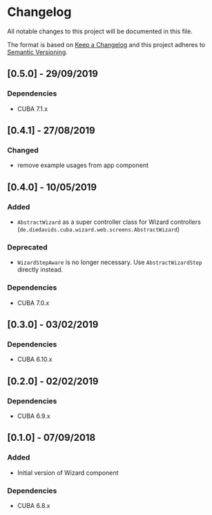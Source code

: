 # Changelog
All notable changes to this project will be documented in this file.

The format is based on [Keep a Changelog](http://keepachangelog.com/en/1.0.0/)
and this project adheres to [Semantic Versioning](http://semver.org/spec/v2.0.0.html).

## [0.5.0] - 29/09/2019

### Dependencies
- CUBA 7.1.x

## [0.4.1] - 27/08/2019

### Changed
-  remove example usages from app component

## [0.4.0] - 10/05/2019


### Added
- `AbstractWizard` as a super controller class for Wizard controllers (`de.diedavids.cuba.wizard.web.screens.AbstractWizard`)

### Deprecated
- `WizardStepAware` is no longer necessary. Use `AbstractWizardStep` directly instead.

### Dependencies
- CUBA 7.0.x


## [0.3.0] - 03/02/2019

### Dependencies
- CUBA 6.10.x


## [0.2.0] - 02/02/2019

### Dependencies
- CUBA 6.9.x


## [0.1.0] - 07/09/2018

### Added
- Initial version of Wizard component

### Dependencies
- CUBA 6.8.x

